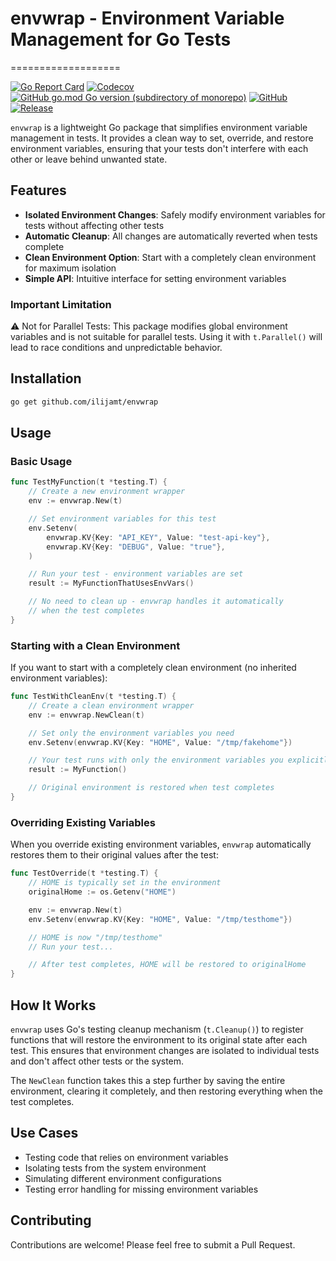 # envwrap - Environment Variable Management for Go Tests
===================

[![Go Report Card](https://goreportcard.com/badge/github.com/ilijamt/envwrap)](https://goreportcard.com/report/github.com/ilijamt/envwrap)
[![Codecov](https://img.shields.io/codecov/c/gh/ilijamt/envwrap)](https://app.codecov.io/gh/ilijamt/envwrap)
[![GitHub go.mod Go version (subdirectory of monorepo)](https://img.shields.io/github/go-mod/go-version/ilijamt/envwrap)](go.mod)
[![GitHub](https://img.shields.io/github/license/ilijamt/envwrap)](LICENSE)
[![Release](https://img.shields.io/github/release/ilijamt/envwrap.svg)](https://github.com/ilijamt/envwrap/releases/latest)

`envwrap` is a lightweight Go package that simplifies environment variable management in tests. It provides a clean way to set, override, and restore environment variables, ensuring that your tests don't interfere with each other or leave behind unwanted state.

## Features

- **Isolated Environment Changes**: Safely modify environment variables for tests without affecting other tests
- **Automatic Cleanup**: All changes are automatically reverted when tests complete
- **Clean Environment Option**: Start with a completely clean environment for maximum isolation
- **Simple API**: Intuitive interface for setting environment variables

### Important Limitation
⚠️ Not for Parallel Tests: This package modifies global environment variables and is not suitable for parallel tests. Using it with `t.Parallel()` will lead to race conditions and unpredictable behavior.

## Installation

```bash
go get github.com/ilijamt/envwrap
```

## Usage

### Basic Usage

```go
func TestMyFunction(t *testing.T) {
    // Create a new environment wrapper
    env := envwrap.New(t)

    // Set environment variables for this test
    env.Setenv(
        envwrap.KV{Key: "API_KEY", Value: "test-api-key"},
        envwrap.KV{Key: "DEBUG", Value: "true"},
    )

    // Run your test - environment variables are set
    result := MyFunctionThatUsesEnvVars()

    // No need to clean up - envwrap handles it automatically
    // when the test completes
}
```

### Starting with a Clean Environment

If you want to start with a completely clean environment (no inherited environment variables):

```go
func TestWithCleanEnv(t *testing.T) {
    // Create a clean environment wrapper
    env := envwrap.NewClean(t)

    // Set only the environment variables you need
    env.Setenv(envwrap.KV{Key: "HOME", Value: "/tmp/fakehome"})

    // Your test runs with only the environment variables you explicitly set
    result := MyFunction()

    // Original environment is restored when test completes
}
```

### Overriding Existing Variables

When you override existing environment variables, `envwrap` automatically restores them to their original values after the test:

```go
func TestOverride(t *testing.T) {
    // HOME is typically set in the environment
    originalHome := os.Getenv("HOME")

    env := envwrap.New(t)
    env.Setenv(envwrap.KV{Key: "HOME", Value: "/tmp/testhome"})

    // HOME is now "/tmp/testhome"
    // Run your test...

    // After test completes, HOME will be restored to originalHome
}
```

## How It Works

`envwrap` uses Go's testing cleanup mechanism (`t.Cleanup()`) to register functions that will restore the environment to its original state after each test. This ensures that environment changes are isolated to individual tests and don't affect other tests or the system.

The `NewClean` function takes this a step further by saving the entire environment, clearing it completely, and then restoring everything when the test completes.

## Use Cases

- Testing code that relies on environment variables
- Isolating tests from the system environment
- Simulating different environment configurations
- Testing error handling for missing environment variables

## Contributing

Contributions are welcome! Please feel free to submit a Pull Request.
